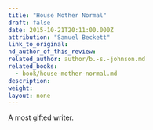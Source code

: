 ```yaml
---
title: "House Mother Normal"
draft: false
date: 2015-10-21T20:11:00.000Z
attribution: "Samuel Beckett"
link_to_original:
nd_author_of_this_review:
related_author: author/b.-s.-johnson.md
related_books:
  - book/house-mother-normal.md
description:
weight:
layout: none
---
```

A most gifted writer.

